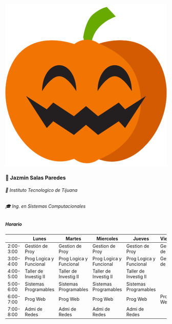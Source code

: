 ![](calabaza.png)

### :nail_care: Jazmin Salas Paredes
###### :school_satchel: Instituto Tecnologico de Tijuana 
###### :mortar_board: Ing. en Sistemas Computacionales 

##### Horario
|           | Lunes                   | Martes                  | Miercoles               | Jueves                  | Viernes         |
|-----------|-------------------------|-------------------------|-------------------------|-------------------------|-----------------|
| 2:00-3:00 | Gestión de Proy         | Gestion de Proy         | Gestion de Proy         | Gestion de Proy         | Gestion de Proy |
| 3:00-4:00 | Prog Logica y Funcional | Prog Logica y Funcional | Prog Logica y Funcional | Prog Logica y Funcional | Gestion de Proy |
| 4:00-5:00 | Taller de Investig II   | Taller de Investig II   | Taller de Investig II   | Taller de Investig II   |                 |
| 5:00-6:00 | Sistemas Programables   | Sistemas Programables   | Sistemas Programables   | Sistemas Programables   |                 |
| 6:00-7:00 | Prog Web                | Prog Web                | Prog Web                | Prog Web                | Prog Web        |
| 7:00-8:00 | Admi de Redes           | Admi de Redes           | Admi de Redes           | Admi de Redes           |                 |
